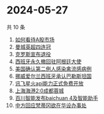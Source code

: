 # 2024-05-27

共 10 条

<!-- BEGIN -->
<!-- 最后更新时间 Mon May 27 2024 04:10:15 GMT+0800 (China Standard Time) -->

1. [如何看待A股市场](https://www.zhihu.com/search?q=%E5%A6%82%E4%BD%95%E7%9C%8B%E5%BE%85A%E8%82%A1%E5%B8%82%E5%9C%BA)
1. [曼城英超四连冠](https://www.zhihu.com/search?q=%E6%9B%BC%E5%9F%8E%E8%8B%B1%E8%B6%85%E5%9B%9B%E8%BF%9E%E5%86%A0)
1. [克罗斯宣布退役](https://www.zhihu.com/search?q=%E5%85%8B%E7%BD%97%E6%96%AF%E5%AE%A3%E5%B8%83%E9%80%80%E5%BD%B9)
1. [西班牙永久撤回驻阿根廷大使](https://www.zhihu.com/search?q=%E8%A5%BF%E7%8F%AD%E7%89%99%E6%B0%B8%E4%B9%85%E6%92%A4%E5%9B%9E%E9%A9%BB%E9%98%BF%E6%A0%B9%E5%BB%B7%E5%A4%A7%E4%BD%BF)
1. [美国确认第二例人感染禽流感病例](https://www.zhihu.com/search?q=%E7%BE%8E%E5%9B%BD%E7%A1%AE%E8%AE%A4%E7%AC%AC%E4%BA%8C%E4%BE%8B%E4%BA%BA%E6%84%9F%E6%9F%93%E7%A6%BD%E6%B5%81%E6%84%9F%E7%97%85%E4%BE%8B)
1. [挪威爱尔兰西班牙承认巴勒斯坦国](https://www.zhihu.com/search?q=%E6%8C%AA%E5%A8%81%E7%88%B1%E5%B0%94%E5%85%B0%E8%A5%BF%E7%8F%AD%E7%89%99%E6%89%BF%E8%AE%A4%E5%B7%B4%E5%8B%92%E6%96%AF%E5%9D%A6%E5%9B%BD)
1. [讯飞星火api能力正式免费开放](https://www.zhihu.com/search?q=%E8%AE%AF%E9%A3%9E%E6%98%9F%E7%81%ABapi%E8%83%BD%E5%8A%9B%E6%AD%A3%E5%BC%8F%E5%85%8D%E8%B4%B9%E5%BC%80%E6%94%BE)
1. [上海海港2:0成都蓉城](https://www.zhihu.com/search?q=%E4%B8%8A%E6%B5%B7%E6%B5%B7%E6%B8%AF2%3A0%E6%88%90%E9%83%BD%E8%93%89%E5%9F%8E)
1. [百川智能发布baichuan 4及智能助手](https://www.zhihu.com/search?q=%E7%99%BE%E5%B7%9D%E6%99%BA%E8%83%BD%E5%8F%91%E5%B8%83baichuan%204%E5%8F%8A%E6%99%BA%E8%83%BD%E5%8A%A9%E6%89%8B)
1. [中方回应梵蒂冈欲在华设办事处](https://www.zhihu.com/search?q=%E4%B8%AD%E6%96%B9%E5%9B%9E%E5%BA%94%E6%A2%B5%E8%92%82%E5%86%88%E6%AC%B2%E5%9C%A8%E5%8D%8E%E8%AE%BE%E5%8A%9E%E4%BA%8B%E5%A4%84)

<!-- END -->
